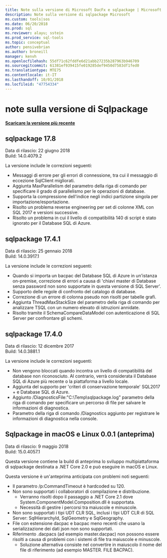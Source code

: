 ```yaml
---
title: Note sulla versione di Microsoft DacFx e sqlpackage | Microsoft Docs
description: Note sulla versione di sqlpackage Microsoft
ms.custom: tools|sos
ms.date: 06/20/2018
ms.prod: sql
ms.reviewer: alayu; sstein
ms.prod_service: sql-tools
ms.topic: conceptual
author: pensivebrian
ms.author: broneill
manager: kenvh
ms.openlocfilehash: 55df71c62fddfe6d21abb27235b287963b946709
ms.sourcegitcommit: 61381ef939415fe019285def9450d7583df1fed0
ms.translationtype: MTE75
ms.contentlocale: it-IT
ms.lasthandoff: 10/01/2018
ms.locfileid: "47754334"
---
```

# <a name="sqlpackage-release-notes"></a>note sulla versione di Sqlpackage

**[Scaricare la versione più recente](sqlpackage-download.md)**

## <a name="sqlpackage-178"></a>sqlpackage 17.8

Data di rilascio: 22 giugno 2018  
Build: 14.0.4079.2  

La versione include le correzioni seguenti:

- Messaggi di errore per gli errori di connessione, tra cui il messaggio di eccezione SqlClient migliorati.
- Aggiunta MaxParallelism del parametro della riga di comando per specificare il grado di parallelismo per le operazioni di database.
- Supporta la compressione dell'indice negli indici partizione singola per importazione/esportazione.
- Risolto un problema reverse engineering per set di colonne XML con SQL 2017 e versioni successive.
- Risolto un problema in cui il livello di compatibilità 140 di script è stato ignorato per il Database SQL di Azure.

## <a name="sqlpackage-1741"></a>sqlpackage 17.4.1

Data di rilascio: 25 gennaio 2018  
Build: 14.0.3917.1

La versione include le correzioni seguenti:

- Quando si importa un bacpac del Database SQL di Azure in un'istanza on-premise, correzione di errori a causa di 'chiavi master di Database senza password non sono supportate in questa versione di SQL Server'.
- Supporto delle regole di confronto del catalogo di database.
- Correzione di un errore di colonna pseudo non risolti per tabelle grafi.
- Aggiunta ThreadMaxStackSize del parametro della riga di comando per analizzare TSQL con un numero elevato di istruzioni annidate.
- Risolto tramite il SchemaCompareDataModel con autenticazione di SQL Server per confrontare gli schemi.

## <a name="sqlpackage-1740"></a>sqlpackage 17.4.0

Data di rilascio: 12 dicembre 2017  
Build: 14.0.3881.1

La versione include le correzioni seguenti:

- Non vengono bloccati quando incontra un livello di compatibilità del database non riconosciuto. Al contrario, verrà considerata il Database SQL di Azure più recente o la piattaforma a livello locale.
- Aggiunta del supporto per 'criteri di conservazione temporale' SQL2017 + e Database SQL di Azure.
- Aggiunto /DiagnosticsFile:"C:\Temp\sqlpackage.log" parametro della riga di comando per specificare un percorso di file per salvare le informazioni di diagnostica.
- Parametro della riga di comando /Diagnostics aggiunto per registrare le informazioni di diagnostica nella console.

## <a name="sqlpackage-on-macos-and-linux-001-preview"></a>Sqlpackage in macOS e Linux 0.0.1 (anteprima)

Data di rilascio: 9 maggio 2018  
Build: 15.0.4057.1

Questa versione contiene la build di anteprima lo sviluppo multipiattaforma di sqlpackage destinata a .NET Core 2.0 e può eseguire in macOS e Linux. 

Questa versione è un'anteprima anticipata con problemi noti seguenti:

- Il parametro /p:CommandTimeout è hardcoded su 120.
- Non sono supportati i collaboratori di compilazione e distribuzione.
  - Verranno risolti dopo il passaggio a .NET Core 2.1 dove System.ComponentModel.Composition.dll è supportata.
  - Necessità di gestire i percorsi tra maiuscole e minuscole.
- Non sono supportati i tipi UDT CLR SQL, inclusi i tipi UDT CLR di SQL Server: SqlHierarchyId, SqlGeometry e SqlGeography.
- File con estensione dacpac e bacpac meno recenti che usano la serializzazione dei dati json non sono supportati.
- Riferimento .dacpacs (ad esempio master.dacpac) non possono essere risolti a causa di problemi con i sistemi di file tra maiuscole e minuscole.
  - Soluzione alternativa consiste nel convertire in maiuscolo il nome del file di riferimento (ad esempio MASTER. FILE BACPAC).
